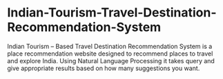 # Indian-Tourism-Travel-Destination-Recommendation-System
Indian Tourism – Based Travel Destination Recommendation System is a place recommendation website designed to recommend places to travel and explore India. Using Natural Language Processing it takes query and give appropriate results based on how many suggestions you want.
